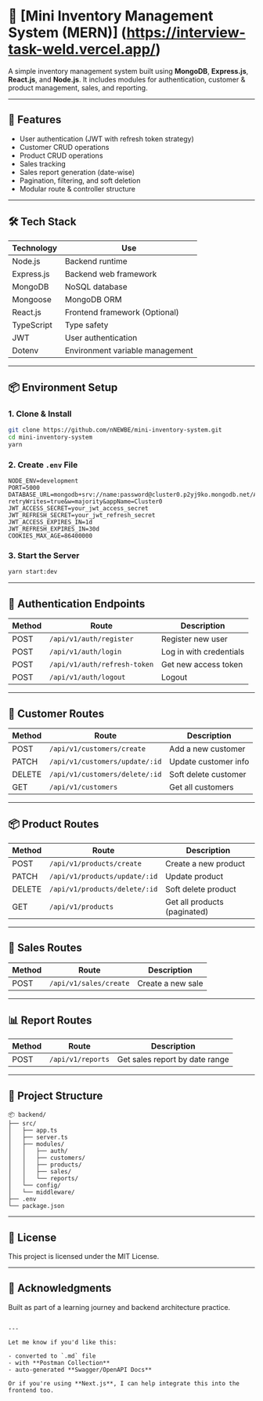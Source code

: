 # 🛒 [Mini Inventory Management System (MERN)] (https://interview-task-weld.vercel.app/)

A simple inventory management system built using **MongoDB**, **Express.js**, **React.js**, and **Node.js**. It includes modules for authentication, customer & product management, sales, and reporting.

---

## 🚀 Features

- User authentication (JWT with refresh token strategy)
- Customer CRUD operations
- Product CRUD operations
- Sales tracking
- Sales report generation (date-wise)
- Pagination, filtering, and soft deletion
- Modular route & controller structure

---

## 🛠️ Tech Stack

| Technology     | Use                                      |
|----------------|-------------------------------------------|
| Node.js        | Backend runtime                          |
| Express.js     | Backend web framework                    |
| MongoDB        | NoSQL database                           |
| Mongoose       | MongoDB ORM                              |
| React.js       | Frontend framework (Optional)            |
| TypeScript     | Type safety                              |
| JWT            | User authentication                     |
| Dotenv         | Environment variable management          |

---

## 📦 Environment Setup

### 1. Clone & Install

```bash
git clone https://github.com/nNEWBE/mini-inventory-system.git
cd mini-inventory-system
yarn
````

### 2. Create `.env` File

```env
NODE_ENV=development
PORT=5000
DATABASE_URL=mongodb+srv://name:password@cluster0.p2yj9ko.mongodb.net/Assignment?retryWrites=true&w=majority&appName=Cluster0
JWT_ACCESS_SECRET=your_jwt_access_secret
JWT_REFRESH_SECRET=your_jwt_refresh_secret
JWT_ACCESS_EXPIRES_IN=1d
JWT_REFRESH_EXPIRES_IN=30d
COOKIES_MAX_AGE=86400000
```

### 3. Start the Server

```bash
yarn start:dev
```

---

## 🔐 Authentication Endpoints

| Method | Route                        | Description             |
| ------ | ---------------------------- | ----------------------- |
| POST   | `/api/v1/auth/register`      | Register new user       |
| POST   | `/api/v1/auth/login`         | Log in with credentials |
| POST   | `/api/v1/auth/refresh-token` | Get new access token    |
| POST   | `/api/v1/auth/logout`        | Logout                  |

---

## 👥 Customer Routes

| Method | Route                          | Description          |
| ------ | ------------------------------ | -------------------- |
| POST   | `/api/v1/customers/create`     | Add a new customer   |
| PATCH  | `/api/v1/customers/update/:id` | Update customer info |
| DELETE | `/api/v1/customers/delete/:id` | Soft delete customer |
| GET    | `/api/v1/customers`            | Get all customers    |

---

## 📦 Product Routes

| Method | Route                         | Description                  |
| ------ | ----------------------------- | ---------------------------- |
| POST   | `/api/v1/products/create`     | Create a new product         |
| PATCH  | `/api/v1/products/update/:id` | Update product               |
| DELETE | `/api/v1/products/delete/:id` | Soft delete product          |
| GET    | `/api/v1/products`            | Get all products (paginated) |

---

## 💸 Sales Routes

| Method | Route                  | Description       |
| ------ | ---------------------- | ----------------- |
| POST   | `/api/v1/sales/create` | Create a new sale |

---

## 📊 Report Routes

| Method | Route             | Description                    |
| ------ | ----------------- | ------------------------------ |
| POST   | `/api/v1/reports` | Get sales report by date range |

---

## 📁 Project Structure

```
📦 backend/
├── src/
│   ├── app.ts
│   ├── server.ts
│   ├── modules/
│   │   ├── auth/
│   │   ├── customers/
│   │   ├── products/
│   │   ├── sales/
│   │   └── reports/
│   └── config/
│   └── middleware/
├── .env
└── package.json
```

---

## 📄 License

This project is licensed under the MIT License.

---

## 🙌 Acknowledgments

Built as part of a learning journey and backend architecture practice.

```

---

Let me know if you'd like this:

- converted to `.md` file
- with **Postman Collection**
- auto-generated **Swagger/OpenAPI Docs**

Or if you're using **Next.js**, I can help integrate this into the frontend too.
```
